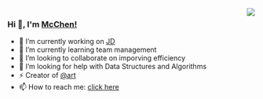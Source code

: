 <img align="right" src="https://github-readme-stats.vercel.app/api?username=ChenJiaH&show_icons=true&icon_color=CE1D2D&text_color=718096&bg_color=ffffff&hide_title=true" />

### Hi 👋, I'm [McChen!](https://chenjiahao.xyz)

- 🔭 I’m currently working on [JD](https://jddglobal.com)
- 🌱 I’m currently learning team management
- 👯 I’m looking to collaborate on imporving efficiency
- 🤔 I’m looking for help with Data Structures and Algorithms
- ⚡ Creator of [@art](https://github.com/orgs/artFE)
- 📫 How to reach me: [click here](https://chenjiahao.xyz)
